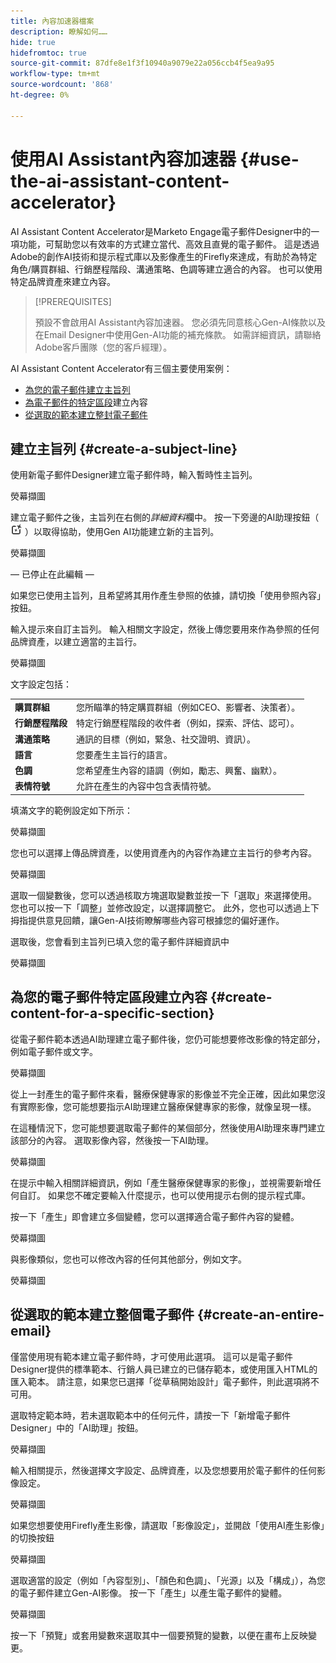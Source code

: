 ```yaml
---
title: 內容加速器檔案
description: 瞭解如何……
hide: true
hidefromtoc: true
source-git-commit: 87dfe8e1f3f10940a9079e22a056ccb4f5ea9a95
workflow-type: tm+mt
source-wordcount: '868'
ht-degree: 0%

---
```


# 使用AI Assistant內容加速器 {#use-the-ai-assistant-content-accelerator}

AI Assistant Content Accelerator是Marketo Engage電子郵件Designer中的一項功能，可幫助您以有效率的方式建立當代、高效且直覺的電子郵件。 這是透過Adobe的創作AI技術和提示程式庫以及影像產生的Firefly來達成，有助於為特定角色/購買群組、行銷歷程階段、溝通策略、色調等建立適合的內容。 也可以使用特定品牌資產來建立內容。

>[!PREREQUISITES]
>
>預設不會啟用AI Assistant內容加速器。 您必須先同意核心Gen-AI條款以及在Email Designer中使用Gen-AI功能的補充條款。 如需詳細資訊，請聯絡Adobe客戶團隊（您的客戶經理）。

AI Assistant Content Accelerator有三個主要使用案例：

* [為您的電子郵件建立主旨列](#create-a-subject-line)
* [為電子郵件的特定區段](#create-content-for-a-specific-section)建立內容
* [從選取的範本建立整封電子郵件](#create-an-entire-email)

## 建立主旨列 {#create-a-subject-line}

使用新電子郵件Designer建立電子郵件時，輸入暫時性主旨列。

熒幕擷圖

建立電子郵件之後，主旨列在右側的&#x200B;_詳細資料_&#x200B;欄中。 按一下旁邊的AI助理按鈕（ ![篩選圖示](assets/icon-ai-assistant.png) ）以取得協助，使用Gen AI功能建立新的主旨列。

熒幕擷圖

 — 已停止在此編輯 — 

如果您已使用主旨列，且希望將其用作產生參照的依據，請切換「使用參照內容」按鈕。

輸入提示來自訂主旨列。 輸入相關文字設定，然後上傳您要用來作為參照的任何品牌資產，以建立適當的主旨行。

熒幕擷圖

文字設定包括：

<table><tbody>
  <tr>
    <td><b>購買群組</b></td>
    <td>您所瞄準的特定購買群組（例如CEO、影響者、決策者）。</td>
  </tr>
  <tr>
    <td><b>行銷歷程階段</b></td>
    <td>特定行銷歷程階段的收件者（例如，探索、評估、認可）。</td>
  </tr>
  <tr>
    <td><b>溝通策略</b></td>
    <td>通訊的目標（例如，緊急、社交證明、資訊）。</td>
  </tr>
  <tr>
    <td><b>語言</b></td>
    <td>您要產生主旨行的語言。</td>
  </tr>
  <tr>
    <td><b>色調</b></td>
    <td>您希望產生內容的語調（例如，勵志、興奮、幽默）。</td>
  </tr>
  <tr>
    <td><b>表情符號</b></td>
    <td>允許在產生的內容中包含表情符號。</td>
  </tr>
</tbody>
</table>

填滿文字的範例設定如下所示：

熒幕擷圖

您也可以選擇上傳品牌資產，以使用資產內的內容作為建立主旨行的參考內容。

熒幕擷圖

選取一個變數後，您可以透過核取方塊選取變數並按一下「選取」來選擇使用。 您也可以按一下「調整」並修改設定，以選擇調整它。 此外，您也可以透過上下拇指提供意見回饋，讓Gen-AI技術瞭解哪些內容可根據您的偏好運作。

選取後，您會看到主旨列已填入您的電子郵件詳細資訊中

熒幕擷圖

## 為您的電子郵件特定區段建立內容 {#create-content-for-a-specific-section}

從電子郵件範本透過AI助理建立電子郵件後，您仍可能想要修改影像的特定部分，例如電子郵件或文字。

熒幕擷圖

從上一封產生的電子郵件來看，醫療保健專家的影像並不完全正確，因此如果您沒有實際影像，您可能想要指示AI助理建立醫療保健專家的影像，就像呈現一樣。

在這種情況下，您可能想要選取電子郵件的某個部分，然後使用AI助理來專門建立該部分的內容。 選取影像內容，然後按一下AI助理。

熒幕擷圖

在提示中輸入相關詳細資訊，例如「產生醫療保健專家的影像」，並視需要新增任何自訂。 如果您不確定要輸入什麼提示，也可以使用提示右側的提示程式庫。

按一下「產生」即會建立多個變體，您可以選擇適合電子郵件內容的變體。

熒幕擷圖

與影像類似，您也可以修改內容的任何其他部分，例如文字。

熒幕擷圖

## 從選取的範本建立整個電子郵件 {#create-an-entire-email}

僅當使用現有範本建立電子郵件時，才可使用此選項。 這可以是電子郵件Designer提供的標準範本、行銷人員已建立的已儲存範本，或使用匯入HTML的匯入範本。 請注意，如果您已選擇「從草稿開始設計」電子郵件，則此選項將不可用。

選取特定範本時，若未選取範本中的任何元件，請按一下「新增電子郵件Designer」中的「AI助理」按鈕。

熒幕擷圖

輸入相關提示，然後選擇文字設定、品牌資產，以及您想要用於電子郵件的任何影像設定。

熒幕擷圖

如果您想要使用Firefly產生影像，請選取「影像設定」，並開啟「使用AI產生影像」的切換按鈕

熒幕擷圖

選取適當的設定（例如「內容型別」、「顏色和色調」、「光源」以及「構成」），為您的電子郵件建立Gen-AI影像。 按一下「產生」以產生電子郵件的變體。

熒幕擷圖

按一下「預覽」或套用變數來選取其中一個要預覽的變數，以便在畫布上反映變更。
